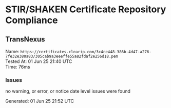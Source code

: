 # STIR/SHAKEN Certificate Repository Compliance

## TransNexus

Name: `https://certificates.clearip.com/3c4ce448-386b-4d47-a276-7fe32e380a83/305cab9a3eeeffe55a82fdaf2e256d18.pem`\
Tested At: 01 Jun 25 21:40 UTC\
Time: 76ms

### Issues

no warning, or error, or notice date level issues were found

Generated: 01 Jun 25 21:52 UTC